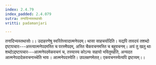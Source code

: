 ```yaml
---
index: 2.4.79
index_padded: 2.4.079
sutra: तनादिभ्यस्तथासोः
vritti: padamanjari

---
```

तनादिभ्यस्तथासोः।। उदाहरणेषु स्वरितेत्त्वादात्मनेपदम्। थासा साहचर्यादिति। यद्यपि तावदयं तशब्दो द्दष्टापचारः---अस्त्यात्मनेपदमस्ति च परस्मैपदम्, अस्ति चैकवचनमस्ति च बहुवचनम्। अयं तु खलु थाः शब्दोऽद्दष्टापचार---आत्मनेपदमेकवचनं च, तस्यास्य कोऽन्यः सहायो भवितुमर्हति, अन्यदत आत्मनेपदादेकवचनाच्चेति भावः। आत्मनेपदस्येति। उपलक्षणमेतत्। एकवचनस्येत्यपि द्रष्टव्यम्।।